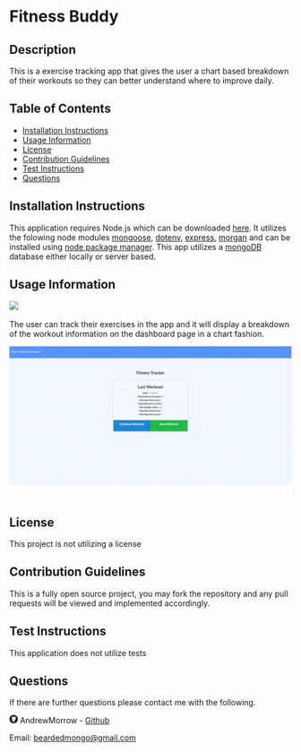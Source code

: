 # Fitness Buddy

## Description

This is a exercise tracking app that gives the user a chart based breakdown of their workouts so they can better understand where to improve daily.

## Table of Contents

-   [Installation Instructions](#installation-instructions)
-   [Usage Information](#usage-information)
-   [License](#license)
-   [Contribution Guidelines](#contribution-guidelines)
-   [Test Instructions](#test-instructions)
-   [Questions](#questions)

## Installation Instructions

This application requires Node.js which can be downloaded <a href="https://nodejs.org/en/" target="_blank">here</a>. It utilizes the folowing node modules <a href="https://www.npmjs.com/package/mongoose" target="_blank">mongoose</a>, <a href="https://www.npmjs.com/package/dotenv" target="_blank">dotenv</a>, <a href="https://www.npmjs.com/package/express" target="_blank">express</a>, <a href="https://www.npmjs.com/package/morgan" target="_blank">morgan</a> and can be installed using <a href="https://www.npmjs.com/" target="_blank">node package manager</a>. This app utilizes a <a href="https://www.mongodb.com/1" target="_blank">mongoDB</a> database either locally or server based.

## Usage Information

<img src = "https://img.shields.io/badge/license-None-blue">

The user can track their exercises in the app and it will display a breakdown of the workout information on the dashboard page in a chart fashion.

<img src = "assets/images/fitnessTrackerSSall.gif" alt= 'Screenshot of program'>

## License

This project is not utilizing a license

## Contribution Guidelines

This is a fully open source project, you may fork the repository and any pull requests will be viewed and implemented accordingly.

## Test Instructions

This application does not utilize tests

## Questions

If there are further questions please contact me with the following.

<img src = "assets/images/githubLogoCrop.png" alt= 'Github Logo' width="15px" height="15px"> AndrewMorrow - <a href="https://github.com/AndrewMorrow" target= "_blank">Github</a>

Email: beardedmongo@gmail.com
